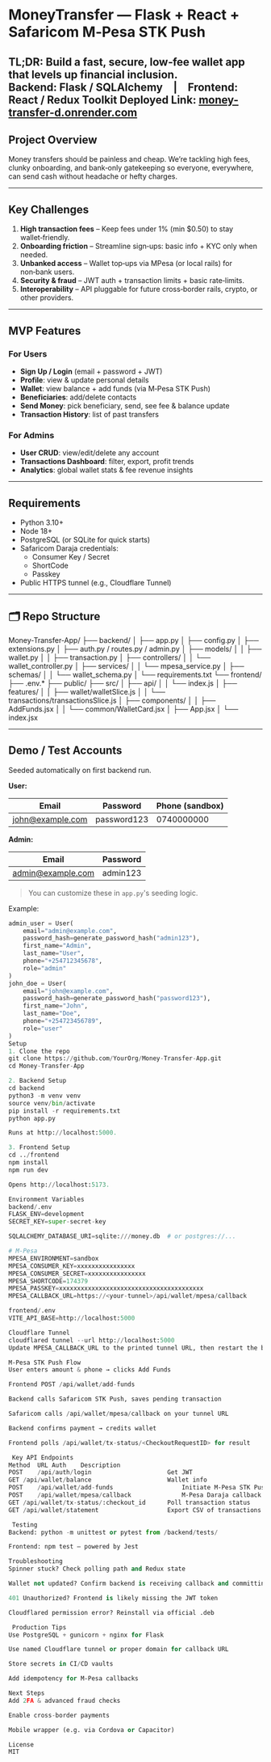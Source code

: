 #  MoneyTransfer — Flask + React + Safaricom M‑Pesa STK Push

**TL;DR:** Build a fast, secure, low‑fee wallet app that levels up financial inclusion.  
**Backend:** Flask / SQLAlchemy | **Frontend:** React / Redux Toolkit
**Deployed Link:** [money-transfer-d.onrender.com](https://money-transfer-d.onrender.com)
---


##  Project Overview

Money transfers should be painless and cheap. We’re tackling high fees, clunky onboarding, and bank‑only gatekeeping so everyone, everywhere, can send cash without headache or hefty charges.

---

##  Key Challenges

1. **High transaction fees** – Keep fees under 1% (min \$0.50) to stay wallet‑friendly.
2. **Onboarding friction** – Streamline sign‑ups: basic info + KYC only when needed.
3. **Unbanked access** – Wallet top‑ups via MPesa (or local rails) for non‑bank users.
4. **Security & fraud** – JWT auth + transaction limits + basic rate‑limits.
5. **Interoperability** – API pluggable for future cross‑border rails, crypto, or other providers.

---

##  MVP Features

### For Users

- **Sign Up / Login** (email + password + JWT)
- **Profile**: view & update personal details
- **Wallet**: view balance + add funds (via M‑Pesa STK Push)
- **Beneficiaries**: add/delete contacts
- **Send Money**: pick beneficiary, send, see fee & balance update
- **Transaction History**: list of past transfers

### For Admins

- **User CRUD**: view/edit/delete any account
- **Transactions Dashboard**: filter, export, profit trends
- **Analytics**: global wallet stats & fee revenue insights

---

##  Requirements

- Python 3.10+
- Node 18+
- PostgreSQL (or SQLite for quick starts)
- Safaricom Daraja credentials:
  - Consumer Key / Secret
  - ShortCode
  - Passkey
- Public HTTPS tunnel (e.g., Cloudflare Tunnel)

---

## 🗂 Repo Structure

Money-Transfer-App/
├── backend/
│ ├── app.py
│ ├── config.py
│ ├── extensions.py
│ ├── auth.py / routes.py / admin.py
│ ├── models/
│ │ ├── wallet.py
│ │ ├── transaction.py
│ ├── controllers/
│ │ └── wallet_controller.py
│ ├── services/
│ │ └── mpesa_service.py
│ ├── schemas/
│ │ └── wallet_schema.py
│ └── requirements.txt
└── frontend/
├── .env.*
├── public/
├── src/
│ ├── api/
│ │ └── index.js
│ ├── features/
│ │ ├── wallet/walletSlice.js
│ │ └── transactions/transactionsSlice.js
│ ├── components/
│ │ ├── AddFunds.jsx
│ │ └── common/WalletCard.jsx
│ ├── App.jsx
│ └── index.jsx


---

##  Demo / Test Accounts

Seeded automatically on first backend run.

**User:**

| Email            | Password   | Phone (sandbox) |
|------------------|------------|------------------|
| john@example.com | password123   | 0740000000       |

**Admin:**

| Email             | Password   |
|-------------------|------------|
| admin@example.com | admin123  |

>  You can customize these in `app.py`'s seeding logic.

Example:
```python
admin_user = User(
    email="admin@example.com",
    password_hash=generate_password_hash("admin123"),
    first_name="Admin",
    last_name="User",
    phone="+254712345678",
    role="admin"
)
john_doe = User(
    email="john@example.com",
    password_hash=generate_password_hash("password123"),
    first_name="John",
    last_name="Doe",
    phone="+254723456789",
    role="user"
)
Setup
1. Clone the repo
git clone https://github.com/YourOrg/Money-Transfer-App.git
cd Money-Transfer-App

2. Backend Setup
cd backend
python3 -m venv venv
source venv/bin/activate
pip install -r requirements.txt
python app.py

Runs at http://localhost:5000.

3. Frontend Setup
cd ../frontend
npm install
npm run dev

Opens http://localhost:5173.

Environment Variables
backend/.env
FLASK_ENV=development
SECRET_KEY=super-secret-key

SQLALCHEMY_DATABASE_URI=sqlite:///money.db  # or postgres://...

# M-Pesa
MPESA_ENVIRONMENT=sandbox
MPESA_CONSUMER_KEY=xxxxxxxxxxxxxxxx
MPESA_CONSUMER_SECRET=xxxxxxxxxxxxxxxx
MPESA_SHORTCODE=174379
MPESA_PASSKEY=xxxxxxxxxxxxxxxxxxxxxxxxxxxxxxxxxxxxxxxx
MPESA_CALLBACK_URL=https://<your-tunnel>/api/wallet/mpesa/callback

frontend/.env
VITE_API_BASE=http://localhost:5000

Cloudflare Tunnel
cloudflared tunnel --url http://localhost:5000
Update MPESA_CALLBACK_URL to the printed tunnel URL, then restart the backend.

M‑Pesa STK Push Flow
User enters amount & phone → clicks Add Funds

Frontend POST /api/wallet/add-funds

Backend calls Safaricom STK Push, saves pending transaction

Safaricom calls /api/wallet/mpesa/callback on your tunnel URL

Backend confirms payment → credits wallet

Frontend polls /api/wallet/tx-status/<CheckoutRequestID> for result

 Key API Endpoints
Method	URL	Auth	Description
POST	/api/auth/login	                   	Get JWT
GET	/api/wallet/balance	                	Wallet info
POST	/api/wallet/add-funds	             	Initiate M‑Pesa STK Push
POST	/api/wallet/mpesa/callback	          	M‑Pesa Daraja callback
GET	/api/wallet/tx-status/:checkout_id	 	Poll transaction status
GET	/api/wallet/statement	             	Export CSV of transactions

 Testing
Backend: python -m unittest or pytest from /backend/tests/

Frontend: npm test — powered by Jest

Troubleshooting
Spinner stuck? Check polling path and Redux state

Wallet not updated? Confirm backend is receiving callback and committing

401 Unauthorized? Frontend is likely missing the JWT token

Cloudflared permission error? Reinstall via official .deb

 Production Tips
Use PostgreSQL + gunicorn + nginx for Flask

Use named Cloudflare tunnel or proper domain for callback URL

Store secrets in CI/CD vaults

Add idempotency for M‑Pesa callbacks

Next Steps
Add 2FA & advanced fraud checks

Enable cross-border payments

Mobile wrapper (e.g. via Cordova or Capacitor)

License
MIT